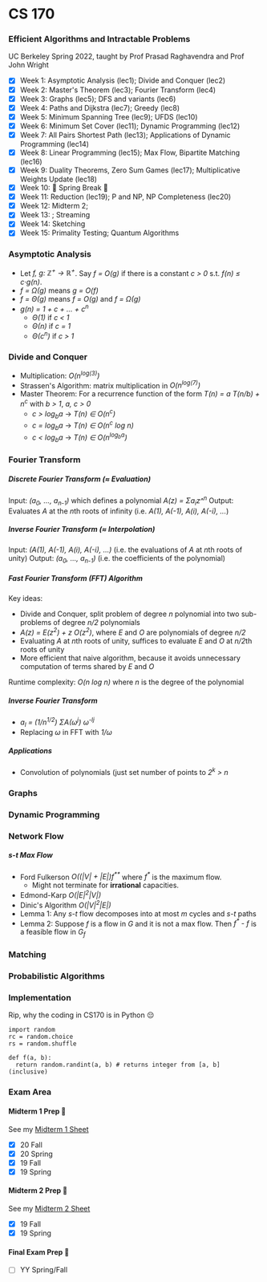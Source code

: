 # CS 170
### Efficient Algorithms and Intractable Problems
UC Berkeley Spring 2022, taught by Prof Prasad Raghavendra and Prof John Wright

- [x] Week 1: Asymptotic Analysis (lec1); Divide and Conquer (lec2)
- [x] Week 2: Master's Theorem (lec3); Fourier Transform (lec4)
- [x] Week 3: Graphs (lec5); DFS and variants (lec6)
- [x] Week 4: Paths and Dijkstra (lec7); Greedy (lec8)
- [x] Week 5: Minimum Spanning Tree (lec9); UFDS (lec10)
- [x] Week 6: Minimum Set Cover (lec11); Dynamic Programming (lec12)
- [x] Week 7: All Pairs Shortest Path (lec13); Applications of Dynamic Programming (lec14)
- [x] Week 8: Linear Programming (lec15); Max Flow, Bipartite Matching (lec16)
- [x] Week 9: Duality Theorems, Zero Sum Games (lec17); Multiplicative Weights Update (lec18)
- [x] Week 10: 🍃 Spring Break 🍃
- [x] Week 11: Reduction (lec19); P and NP, NP Completeness (lec20)
- [x] Week 12: Midterm 2; 
- [x] Week 13: ; Streaming
- [x] Week 14: Sketching
- [x] Week 15: Primality Testing; Quantum Algorithms

### Asymptotic Analysis
- Let *f, g: ℤ<sup>+</sup> → ℝ<sup>+</sup>*. Say *f = O(g)* if there is a constant *c > 0* s.t. *f(n) ≤ c·g(n)*.
- *f = Ω(g)* means *g = O(f)*
- *f = Θ(g)* means *f = O(g)* and *f = Ω(g)*
- *g(n) = 1 + c + ... + c<sup>n</sup>*
  - *Θ(1)* if *c < 1*
  - *Θ(n)* if *c = 1*
  - *Θ(c<sup>n</sup>)* if *c > 1*

### Divide and Conquer
- Multiplication: *O(n<sup>log(3)</sup>)*
- Strassen's Algorithm: matrix multiplication in *O(n<sup>log(7)</sup>)*
- Master Theorem: For a recurrence function of the form *T(n) = a T(n/b) + n<sup>c</sup>* with *b > 1*, *a, c > 0*
  - *c > log<sub>b</sub>a* → *T(n) ∈ O(n<sup>c</sup>)*
  - *c = log<sub>b</sub>a* → *T(n) ∈ O(n<sup>c</sup> log n)*
  - *c < log<sub>b</sub>a* → *T(n) ∈ O(n<sup>log<sub>b</sub>a</sup>)*

### Fourier Transform

##### Discrete Fourier Transform (≈ Evaluation)
Input: *(a<sub>0</sub>, ..., a<sub>n-1</sub>)* which defines a polynomial *A(z) = Σa<sub>i</sub>z^<sup>n</sup>*
Output: Evaluates *A* at the *n*th roots of infinity (i.e. *A(1), A(-1), A(i), A(-i), ...*)

##### Inverse Fourier Transform (≈ Interpolation)
Input: *(A(1), A(-1), A(i), A(-i), ...)* (i.e. the evaluations of *A* at *n*th roots of unity)
Output: *(a<sub>0</sub>, ..., a<sub>n-1</sub>)* (i.e. the coefficients of the polynomial)

##### Fast Fourier Transform (FFT) Algorithm
Key ideas:
- Divide and Conquer, split problem of degree *n* polynomial into two sub-problems of degree *n/2* polynomials
- *A(z) = E(z<sup>2</sup>) + z O(z<sup>2</sup>)*, where *E* and *O* are polynomials of degree *n/2*
- Evaluating *A* at *n*th roots of unity, suffices to evaluate *E* and *O* at *n/2*th roots of unity
- More efficient that naive algorithm, because it avoids unnecessary computation of terms shared by *E* and *O*

Runtime complexity: *O(n log n)* where *n* is the degree of the polynomial

##### Inverse Fourier Transform
- *a<sub>l</sub> = (1/n<sup>1/2</sup>) ΣA(ω<sup>j</sup>) ω<sup>-lj</sup>*
- Replacing *ω* in FFT with *1/ω*

##### Applications
- Convolution of polynomials (just set number of points to *2<sup>k</sup> > n*

### Graphs

### Dynamic Programming

### Network Flow
##### s-t Max Flow
- Ford Fulkerson *O((|V| + |E|)f<sup>**</sup>* where *f<sup>\*</sup>* is the maximum flow.
  - Might not terminate for **irrational** capacities.
- Edmond-Karp *O(|E|<sup>2</sup>|V|)*
- Dinic's Algorithm *O(|V|<sup>2</sup>|E|)*
- Lemma 1: Any *s-t* flow decomposes into at most *m* cycles and *s-t* paths
- Lemma 2: Suppose *f* is a flow in *G* and it is not a max flow. Then *f<sup>\*</sup> - f* is a feasible flow in *G<sub>f</sub>*

### Matching

### Probabilistic Algorithms

### Implementation
Rip, why the coding in CS170 is in Python 😔

```python3
import random
rc = random.choice
rs = random.shuffle

def f(a, b):
  return random.randint(a, b) # returns integer from [a, b] (inclusive)
```

### Exam Area

#### Midterm 1 Prep 😤
See my [Midterm 1 Sheet](https://github.com/jianzhi-1/cs170/blob/main/CS170_Midterm1Sheet.pdf)
- [x] 20 Fall
- [x] 20 Spring
- [x] 19 Fall
- [x] 19 Spring

#### Midterm 2 Prep 😤
See my [Midterm 2 Sheet](https://github.com/jianzhi-1/cs170/blob/main/CS170Midterm2Sheet.pdf)
- [x] 19 Fall
- [x] 19 Spring

#### Final Exam Prep 😤
- [ ] YY Spring/Fall
